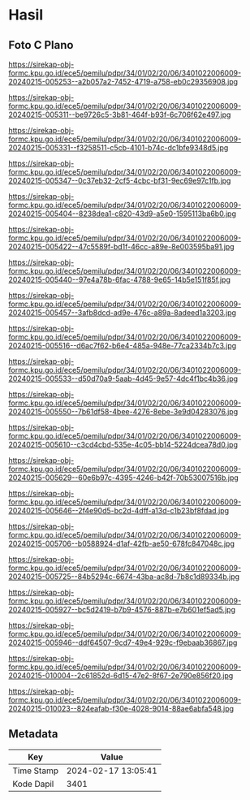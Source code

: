 # Hasil

## Foto C Plano

https://sirekap-obj-formc.kpu.go.id/ece5/pemilu/pdpr/34/01/02/20/06/3401022006009-20240215-005253--a2b057a2-7452-4719-a758-eb0c29356908.jpg

https://sirekap-obj-formc.kpu.go.id/ece5/pemilu/pdpr/34/01/02/20/06/3401022006009-20240215-005311--be9726c5-3b81-464f-b93f-6c706f62e497.jpg

https://sirekap-obj-formc.kpu.go.id/ece5/pemilu/pdpr/34/01/02/20/06/3401022006009-20240215-005331--f3258511-c5cb-4101-b74c-dc1bfe9348d5.jpg

https://sirekap-obj-formc.kpu.go.id/ece5/pemilu/pdpr/34/01/02/20/06/3401022006009-20240215-005347--0c37eb32-2cf5-4cbc-bf31-9ec69e97c1fb.jpg

https://sirekap-obj-formc.kpu.go.id/ece5/pemilu/pdpr/34/01/02/20/06/3401022006009-20240215-005404--8238dea1-c820-43d9-a5e0-1595113ba6b0.jpg

https://sirekap-obj-formc.kpu.go.id/ece5/pemilu/pdpr/34/01/02/20/06/3401022006009-20240215-005422--47c5589f-bd1f-46cc-a89e-8e003595ba91.jpg

https://sirekap-obj-formc.kpu.go.id/ece5/pemilu/pdpr/34/01/02/20/06/3401022006009-20240215-005440--97e4a78b-6fac-4788-9e65-14b5e151f85f.jpg

https://sirekap-obj-formc.kpu.go.id/ece5/pemilu/pdpr/34/01/02/20/06/3401022006009-20240215-005457--3afb8dcd-ad9e-476c-a89a-8adeed1a3203.jpg

https://sirekap-obj-formc.kpu.go.id/ece5/pemilu/pdpr/34/01/02/20/06/3401022006009-20240215-005516--d6ac7f62-b6e4-485a-948e-77ca2334b7c3.jpg

https://sirekap-obj-formc.kpu.go.id/ece5/pemilu/pdpr/34/01/02/20/06/3401022006009-20240215-005533--d50d70a9-5aab-4d45-9e57-4dc4f1bc4b36.jpg

https://sirekap-obj-formc.kpu.go.id/ece5/pemilu/pdpr/34/01/02/20/06/3401022006009-20240215-005550--7b61df58-4bee-4276-8ebe-3e9d04283076.jpg

https://sirekap-obj-formc.kpu.go.id/ece5/pemilu/pdpr/34/01/02/20/06/3401022006009-20240215-005610--c3cd4cbd-535e-4c05-bb14-5224dcea78d0.jpg

https://sirekap-obj-formc.kpu.go.id/ece5/pemilu/pdpr/34/01/02/20/06/3401022006009-20240215-005629--60e6b97c-4395-4246-b42f-70b53007516b.jpg

https://sirekap-obj-formc.kpu.go.id/ece5/pemilu/pdpr/34/01/02/20/06/3401022006009-20240215-005646--2f4e90d5-bc2d-4dff-a13d-c1b23bf8fdad.jpg

https://sirekap-obj-formc.kpu.go.id/ece5/pemilu/pdpr/34/01/02/20/06/3401022006009-20240215-005706--b0588924-d1af-42fb-ae50-678fc847048c.jpg

https://sirekap-obj-formc.kpu.go.id/ece5/pemilu/pdpr/34/01/02/20/06/3401022006009-20240215-005725--84b5294c-6674-43ba-ac8d-7b8c1d89334b.jpg

https://sirekap-obj-formc.kpu.go.id/ece5/pemilu/pdpr/34/01/02/20/06/3401022006009-20240215-005927--bc5d2419-b7b9-4576-887b-e7b601ef5ad5.jpg

https://sirekap-obj-formc.kpu.go.id/ece5/pemilu/pdpr/34/01/02/20/06/3401022006009-20240215-005946--ddf64507-9cd7-49e4-929c-f9ebaab36867.jpg

https://sirekap-obj-formc.kpu.go.id/ece5/pemilu/pdpr/34/01/02/20/06/3401022006009-20240215-010004--2c61852d-6d15-47e2-8f67-2e790e856f20.jpg

https://sirekap-obj-formc.kpu.go.id/ece5/pemilu/pdpr/34/01/02/20/06/3401022006009-20240215-010023--824eafab-f30e-4028-9014-88ae6abfa548.jpg


## Metadata

| Key        | Value               |
| ---------- | ------------------- |
| Time Stamp | 2024-02-17 13:05:41 |
| Kode Dapil | 3401                |



